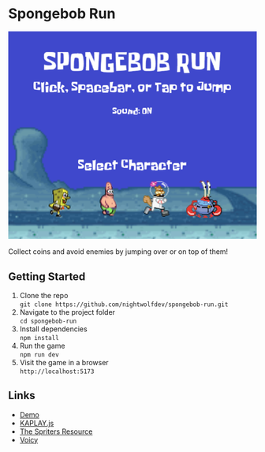 # Spongebob Run

![Spongebob Run](./public/graphics/spongebob-run.png)

Collect coins and avoid enemies by jumping over or on top of them!

## Getting Started

1. Clone the repo  
  `git clone https://github.com/nightwolfdev/spongebob-run.git`
2. Navigate to the project folder  
  `cd spongebob-run`
3. Install dependencies  
  `npm install`
4. Run the game  
  `npm run dev`
5. Visit the game in a browser  
  `http://localhost:5173`

## Links

* [Demo](https://nightwolfdev.github.io/spongebob-run/)
* [KAPLAY.js](https://kaplayjs.com/)
* [The Spriters Resource](https://www.spriters-resource.com/)
* [Voicy](https://www.voicy.network/)